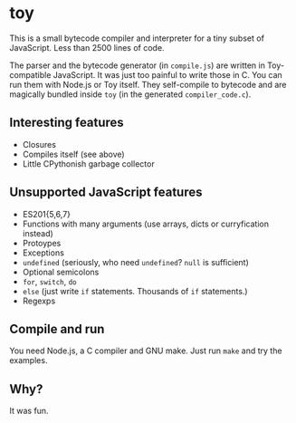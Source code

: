 # toy

This is a small bytecode compiler and interpreter for a tiny subset of
JavaScript. Less than 2500 lines of code.

The parser and the bytecode generator (in `compile.js`) are written in
Toy-compatible JavaScript. It was just too painful to write those in
C.  You can run them with Node.js or Toy itself. They self-compile to
bytecode and are magically bundled inside `toy` (in the generated
`compiler_code.c`).

## Interesting features

- Closures
- Compiles itself (see above)
- Little CPythonish garbage collector

## Unsupported JavaScript features

- ES201{5,6,7}
- Functions with many arguments (use arrays, dicts or curryfication
  instead)
- Protoypes
- Exceptions
- `undefined` (seriously, who need `undefined`? `null` is sufficient)
- Optional semicolons
- `for`, `switch`, `do`
- `else` (just write `if` statements. Thousands of `if` statements.)
- Regexps

## Compile and run

You need Node.js, a C compiler and GNU make. Just run `make` and try
the examples.

## Why?

It was fun.
